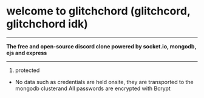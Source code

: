 # welcome to glitchchord (glitchcord, glitchchord idk)

-------------

<b>The free and open-source discord clone powered by socket.io, mongodb, ejs and express</b>

-------------

1. protected

- No data such as credentials are held onsite, they are transported to the mongodb clusterand  All passwords are encrypted with Bcrypt